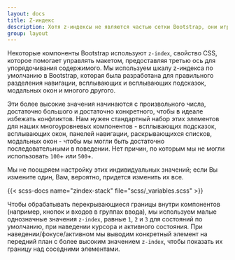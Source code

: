 ```yaml
---
layout: docs
title: Z-индекс
description: Хотя z-индексы не являются частью сетки Bootstrap, они играют важную роль в том, как наши компоненты накладываются друг на друга и взаимодействуют друг с другом.
group: layout
---
```


Некоторые компоненты Bootstrap используют `z-index`, свойство CSS, которое помогает управлять макетом, предоставляя третью ось для упорядочивания содержимого. Мы используем шкалу z-индекса по умолчанию в Bootstrap, которая была разработана для правильного разделения навигации, всплывающих и всплывающих подсказок, модальных окон и многого другого.

Эти более высокие значения начинаются с произвольного числа, достаточно большого и достаточно конкретного, чтобы в идеале избежать конфликтов. Нам нужен стандартный набор этих элементов для наших многоуровневых компонентов - всплывающих подсказок, всплывающих окон, панелей навигации, раскрывающихся списков, модальных окон - чтобы мы могли быть достаточно последовательными в поведении. Нет причин, по которым мы не могли использовать `100`+ или `500`+.

Мы не поощряем настройку этих индивидуальных значений; если Вы измените один, Вам, вероятно, придется изменить их все.

{{< scss-docs name="zindex-stack" file="scss/_variables.scss" >}}

Чтобы обрабатывать перекрывающиеся границы внутри компонентов (например, кнопок и входов в группах ввода), мы используем малые однозначные значения `z-index`, равные `1`, `2` и `3` для состояний по умолчанию, при наведении курсора и активного состояния. При наведении/фокусе/активном мы выводим конкретный элемент на передний план с более высоким значением `z-index`, чтобы показать их границу над соседними элементами.
